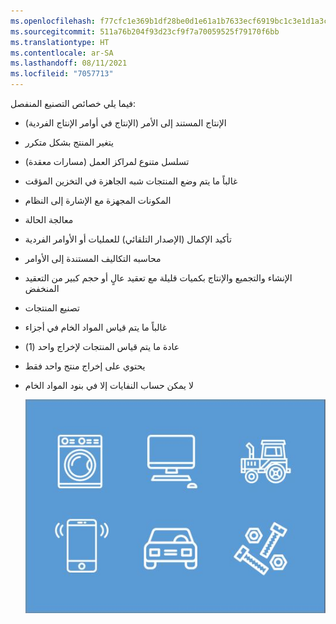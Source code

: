 ```yaml
---
ms.openlocfilehash: f77cfc1e369b1df28be0d1e61a1b7633ecf6919bc1c3e1d1a3c349a280b76356
ms.sourcegitcommit: 511a76b204f93d23cf9f7a70059525f79170f6bb
ms.translationtype: HT
ms.contentlocale: ar-SA
ms.lasthandoff: 08/11/2021
ms.locfileid: "7057713"
---
```

فيما يلي خصائص التصنيع المنفصل:

- الإنتاج المستند إلى الأمر (الإنتاج في أوامر الإنتاج الفردية)
- يتغير المنتج بشكل متكرر
- تسلسل متنوع لمراكز العمل (مسارات معقدة)
- غالباً ما يتم وضع المنتجات شبه الجاهزة في التخزين المؤقت
- المكونات المجهزة مع الإشارة إلى النظام
- معالجة الحالة
- تأكيد الإكمال (الإصدار التلقائي) للعمليات أو الأوامر الفردية
- محاسبه التكاليف المستندة إلى الأوامر
- الإنشاء والتجميع والإنتاج بكميات قليلة مع تعقيد عالٍ أو حجم كبير من التعقيد المنخفض
- تصنيع المنتجات 
- غالباً ما يتم قياس المواد الخام في أجزاء
- عادة ما يتم قياس المنتجات لإخراج واحد (1)
- يحتوي على إخراج منتج واحد فقط
- لا يمكن حساب النفايات إلا في بنود المواد الخام



    ![رسم بياني يحتوي على رسومات لنماذج من منتجات التصنيع المنفصل.](../media/types-manufact-1.jpg)



